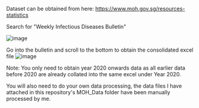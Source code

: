Dataset can be obtained from here: https://www.moh.gov.sg/resources-statistics

Search for "Weekly Infectious Diseases Bulletin"

![image](https://github.com/user-attachments/assets/8b21869d-8ada-4631-bfc0-bf38f751f842)

Go into the bulletin and scroll to the bottom to obtain the consolidated excel file
![image](https://github.com/user-attachments/assets/ff971084-7693-4d94-9beb-0a9cb60d49f3)

Note: You only need to obtain year 2020 onwards data as all earlier data before 2020 are already collated into the same excel under Year 2020.

You will also need to do your own data processing, the data files I have attached in this repository's MOH_Data folder have been manually processed by me.
